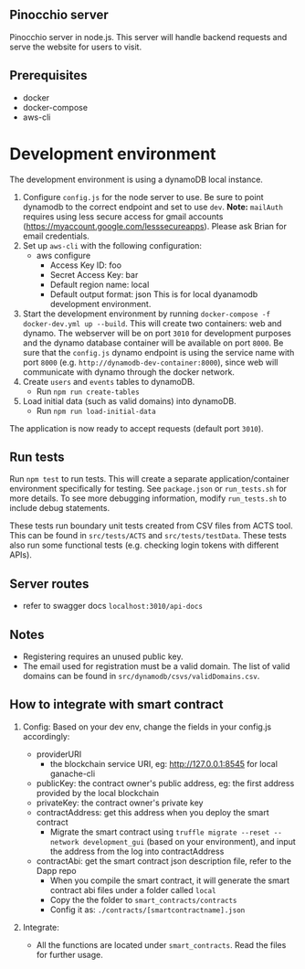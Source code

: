 ## Pinocchio server

Pinocchio server in node.js. This server will handle backend requests and serve the website for users to visit.

## Prerequisites

* docker
* docker-compose
* aws-cli

# Development environment

The development environment is using a dynamoDB local instance. 

1. Configure `config.js` for the node server to use. Be sure to point dynamodb to the correct endpoint and set to use `dev`. **Note:** `mailAuth` requires using less secure access for gmail accounts (https://myaccount.google.com/lesssecureapps). Please ask Brian for email credentials.
2. Set up `aws-cli` with the following configuration:
    - aws configure
        - Access Key ID: foo
        - Secret Access Key: bar
        - Default region name: local
        - Default output format: json
    This is for local dyanamodb development environment.
3. Start the development environment by running `docker-compose -f docker-dev.yml up --build`. This will create two containers: web and dynamo. The webserver will be on port `3010` for development purposes and the dynamo database container will be available on port `8000`. Be sure that the `config.js` dynamo endpoint is using the service name with port `8000` (e.g. `http://dynamodb-dev-container:8000`), since web will communicate with dynamo through the docker network.
4. Create `users` and `events` tables to dynamoDB.
    - Run `npm run create-tables`
5. Load initial data (such as valid domains) into dynamoDB.
    - Run `npm run load-initial-data`

The application is now ready to accept requests (default port `3010`).

## Run tests

Run `npm test` to run tests. This will create a separate application/container environment specifically for testing. See `package.json` or `run_tests.sh` for more details. To see more debugging information, modify `run_tests.sh` to include debug statements.

These tests run boundary unit tests created from CSV files from ACTS tool. This can be found in `src/tests/ACTS` and `src/tests/testData`. These tests also run some functional tests (e.g. checking login tokens with different APIs).

## Server routes

* refer to swagger docs `localhost:3010/api-docs`

## Notes

* Registering requires an unused public key.
* The email used for registration must be a valid domain. The list of valid domains can be found in `src/dynamodb/csvs/validDomains.csv`.

## How to integrate with smart contract
1. Config: 
   Based on your dev env, change the fields in your config.js accordingly:
    * providerURI
        - the blockchain service URI, eg: http://127.0.0.1:8545 for local ganache-cli
    * publicKey: the contract owner's public address, eg: the first address provided
                 by the local blockchain
    * privateKey: the contract owner's private key
    * contractAddress: get this address when you deploy the smart contract
        - Migrate the smart contract using `truffle migrate --reset --network development_gui` (based on your environment), and input the address from the log into contractAddress
    * contractAbi: get the smart contract json description file, refer to the Dapp repo
        - When you compile the smart contract, it will generate the smart contract abi
        files under a folder called `local`
        - Copy the the folder to `smart_contracts/contracts`
        - Config it as: `./contracts/[smartcontractname].json`

2. Integrate:
    * All the functions are located under `smart_contracts`. Read the files for further usage.
